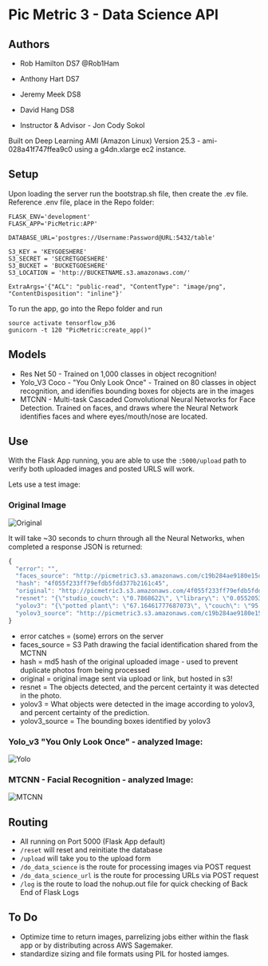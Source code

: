 # Pic Metric 3 - Data Science API
## Authors
* Rob Hamilton DS7 @Rob1Ham
* Anthony Hart DS7
* Jeremy Meek DS8
* David Hang DS8

* Instructor & Advisor - Jon Cody Sokol

Built on Deep Learning AMI (Amazon Linux) Version 25.3 - ami-028a41f747ffea9c0 using a g4dn.xlarge ec2 instance.

## Setup

Upon loading the server run the bootstrap.sh file, then create the .ev file.
Reference .env file, place in the Repo folder:

```
FLASK_ENV='development'
FLASK_APP='PicMetric:APP'

DATABASE_URL='postgres://Username:Password@URL:5432/table'

S3_KEY = 'KEYGOESHERE'
S3_SECRET = 'SECRETGOESHERE'
S3_BUCKET = 'BUCKETGOESHERE'
S3_LOCATION = 'http://BUCKETNAME.s3.amazonaws.com/'

ExtraArgs='{"ACL": "public-read", "ContentType": "image/png", "ContentDisposition": "inline"}'
```

To run the app, go into the Repo folder and run
```
source activate tensorflow_p36
gunicorn -t 120 "PicMetric:create_app()"
```


## Models
* Res Net 50 - Trained on 1,000 classes in object recognition!
* Yolo_V3 Coco - "You Only Look Once" - Trained on 80 classes in object recognition, and idenifies bounding boxes for objects are in the images 
* MTCNN - Multi-task Cascaded Convolutional Neural Networks for Face Detection. Trained on faces, and draws where the Neural Network identifies faces and where eyes/mouth/nose are located.

## Use


With the Flask App running, you are able to use the `:5000/upload` path to verify both uploaded images and posted URLS will work.


Lets use a test image:


### Original Image
![Original](http://picmetric3.s3.amazonaws.com/4f055f233ff79efdb5fdd377b2161c45.png)



It will take ~30 seconds to churn through all the Neural Networks, when completed a response JSON is returned:


``` javascript
{
  "error": "",
  "faces_source": "http://picmetric3.s3.amazonaws.com/c19b284ae9180e15d537ffe66ddebf8d_faces.png",
  "hash": "4f055f233ff79efdb5fdd377b2161c45",
  "original": "http://picmetric3.s3.amazonaws.com/4f055f233ff79efdb5fdd377b2161c45.png",
  "resnet": "{\"studio_couch\": \"0.7868622\", \"library\": \"0.055205315\", \"window_shade\": \"0.024714082\"}",
  "yolov3": "{\"potted plant\": \"67.16461777687073\", \"couch\": \"95.92761397361755\", \"person\": \"99.80075359344482\"}",
  "yolov3_source": "http://picmetric3.s3.amazonaws.com/c19b284ae9180e15d537ffe66ddebf8d_yolov3.png"
}
```
* error catches = (some) errors on the server
* faces_source = S3 Path drawing the facial identification shared from the MCTNN
* hash = md5 hash of the original uploaded image - used to prevent duplicate photos from being processed
* original = original image sent via upload or link, but hosted in s3!
* resnet = The objects detected, and the percent certainty it was detected in the photo.
* yolov3 = What objects were detected in the image according to yolov3, and percent certainty of the prediction.
* yolov3_source = The bounding boxes identified by yolov3


###  Yolo_v3 "You Only Look Once" - analyzed Image: 
![Yolo](http://picmetric3.s3.amazonaws.com/c19b284ae9180e15d537ffe66ddebf8d_yolov3.png)


### MTCNN - Facial Recognition - analyzed Image:
![MTCNN](http://picmetric3.s3.amazonaws.com/c19b284ae9180e15d537ffe66ddebf8d_faces.png)

## Routing
* All running on Port 5000 (Flask App default)
* `/reset` will reset and reinitiate the database
* `/upload` will take you to the upload form
* `/do_data_science` is the route for processing images via POST request
* `/do_data_science_url` is the route for processing URLs via POST request
* `/log` is the route to load the nohup.out file for quick checking of Back End of Flask Logs

## To Do

* Optimize time to return images, parrelizing jobs either within the flask app or by distributing across AWS Sagemaker.
* standardize sizing and file formats using PIL for hosted iamges.



